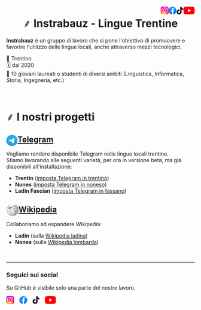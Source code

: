 <a href="https://www.youtube.com/@instrabauz-linguetrentine3503"><img align="right" src="https://raw.githubusercontent.com/instrabauz/.github/main/images/youtube.svg" height="21px"/></a>
<a href="https://www.tiktok.com/@instrabauz"><img align="right" src="https://raw.githubusercontent.com/instrabauz/.github/main/images/tiktok.svg" height="21px"/></a> 
<a href="https://www.facebook.com/instrabauz"><img align="right" src="https://raw.githubusercontent.com/instrabauz/.github/main/images/facebook.svg" height="21px"/></a>
<a href="https://instagram.com/instrabauz"><img align="right" src="https://raw.githubusercontent.com/instrabauz/.github/main/images/instagram.svg" height="21px"/></a> 

<h1 align="center">
⸙ Instrabauz - Lingue Trentine
</h1>

**Instrabauz** è un gruppo di lavoro che si pone l'obiettivo di promuovere e favorire l'utilizzo delle lingue locali, anche attraverso mezzi tecnologici.

📍 Trentino\
🗓️ dal 2020\
👥 10 giovani laureati o studenti di diversi ambiti (Linguistica, Informatica, Storia, Ingegneria, etc.)

<br/>

# ⸙ I nostri progetti

## <a href="https://github.com/instrabauz/telegram-translations"><img align="left" src="https://raw.githubusercontent.com/instrabauz/.github/main/images/telegram.svg" height="30px"/>Telegram</a>
Vogliamo rendere disponibile Telegram nelle lingue locali trentine.\
Stiamo lavorando alle seguenti varietà, per ora in versione beta, ma già disponibili all'installazione:
- **Trentin** ([imposta Telegram in trentino](https://t.me/setlanguage/trntn))
- **Nones** ([imposta Telegram in noneso](https://t.me/setlanguage/noneso))
- **Ladin Fascian** ([imposta Telegram in fassano](https://t.me/setlanguage/fascian))

## <a href="https://github.com/instrabauz/wikipedia"><img align="left" src="https://raw.githubusercontent.com/instrabauz/.github/main/images/wikipedia.svg" height="30px"/>Wikipedia</a>
Collaboriamo ad espandere Wikipedia:
- **Ladin** (sulla [Wikipedia ladina](https://lld.wikipedia.org))
- **Nones** (sulla [Wikipedia lombarda](https://lmo.wikipedia.org/wiki/Wikipedia:Wikipedia_par_n%C3%B2nes_e_solander))

<br/>

---
### Seguici sui social
Su GitHub è visibile solo una parte del nostro lavoro.

<a href="https://instagram.com/instrabauz"><img src="https://raw.githubusercontent.com/instrabauz/.github/main/images/instagram.svg" height="21px"/></a> <a href="https://www.facebook.com/instrabauz"><img src="https://raw.githubusercontent.com/instrabauz/.github/main/images/facebook.svg" height="21px"/></a> <a href="https://www.tiktok.com/@instrabauz"><img src="https://raw.githubusercontent.com/instrabauz/.github/main/images/tiktok.svg" height="21px"/></a> <a href="https://www.youtube.com/@instrabauz-linguetrentine3503"><img src="https://raw.githubusercontent.com/instrabauz/.github/main/images/youtube.svg" height="21px"/></a>
